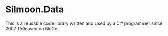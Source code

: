 # Silmoon.Data

This is a reusable code library written and used by a C# programmer since 2007.
Released on NuGet.